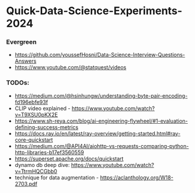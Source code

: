 # Quick-Data-Science-Experiments-2024

### Evergreen
* https://github.com/youssefHosni/Data-Science-Interview-Questions-Answers
* https://www.youtube.com/@statquest/videos

### TODOs:
* https://medium.com/@hsinhungw/understanding-byte-pair-encoding-fd196ebfe93f
* CLIP video explained - https://www.youtube.com/watch?v=T9XSU0pKX2E
* https://www.sh-reya.com/blog/ai-engineering-flywheel/#1-evaluation-defining-success-metrics
* https://docs.ray.io/en/latest/ray-overview/getting-started.html#ray-core-quickstart
* https://medium.com/@API4AI/aiohttp-vs-requests-comparing-python-http-libraries-b17ef3560559
* https://superset.apache.org/docs/quickstart
* dynamo db deep dive: https://www.youtube.com/watch?v=TtrmHQCGbb0
* technique for data augmentation - https://aclanthology.org/W18-2703.pdf
